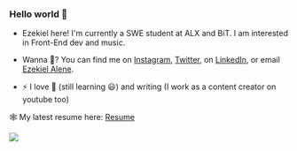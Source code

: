 ### Hello world 👋

<!--
**EzekielMisgae/EzekielMisgae** is a ✨ _special_ ✨ repository because its `README.md` (this file) appears on your GitHub profile.

Here are some ideas to get you started:


-->

- Ezekiel here! I'm currently a SWE student at ALX and BiT. I am interested in Front-End dev and music.


- Wanna 💬? You can find me on [Instagram](https://instagram.com/ezekielmisgae), [Twitter](https://twitter.com/ezekielmisganaw), on [LinkedIn](https://www.linkedin.com/in/ezekielmisgae), or email [Ezekiel Alene](mailto:ezkielmisgae@gmail.com?subject=[GitHub]).






- ⚡ I love 🎹 (still learning 😃) and writing (I work as a content creator on youtube too)


🕸 My latest resume here: [Resume](https://docs.google.com/document/d/1nRcm5sjBKqCnrGOswnPRrCet2VqLZhhIIut_BzhhiWs/edit?usp=sharing)



<a href="">
  <img align="center" src="https://github-readme-stats.vercel.app/api?username=ezekielmisgae&show_icons=true&theme=tokyonight" />
</a>
